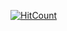 [![HitCount](http://hits.dwyl.com/nmgndesign/nmgndesigngithubio.svg)](http://hits.dwyl.com/nmgndesign/nmgndesigngithubio)